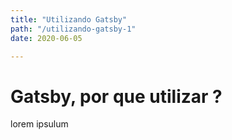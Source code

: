 ```yaml
---
title: "Utilizando Gatsby"
path: "/utilizando-gatsby-1"
date: 2020-06-05

---
```


# Gatsby, por que utilizar ?

lorem ipsulum